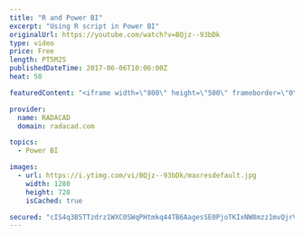 ```yaml
---
title: "R and Power BI"
excerpt: "Using R script in Power BI"
originalUrl: https://youtube.com/watch?v=BQjz--93bDk
type: video
price: Free
length: PT5M2S
publishedDateTime: 2017-06-06T10:06:00Z
heat: 50

featuredContent: "<iframe width=\"800\" height=\"500\" frameborder=\"0\" src=\"https://www.youtube.com/embed/BQjz--93bDk\" allow=\"accelerometer; autoplay; encrypted-media; gyroscope; picture-in-picture\" allowfullscreen></iframe>"

provider:
  name: RADACAD
  domain: radacad.com

topics:
  - Power BI

images:
  - url: https://i.ytimg.com/vi/BQjz--93bDk/maxresdefault.jpg
    width: 1280
    height: 720
    isCached: true

secured: "cIS4q3B5TTzdrz1WXC0SWqPHtmkq44TB6AagesSE0PjoTKIxNW8mzz1mvQjrVhSp8FFpIMUgszQG6C6b8e1laFVn8dzSuLxzkRPH8ByW4F1viesfAnRle/HFD3a9tsgLoU75BAEhn9Rf1PKLyjKmyLg01LD4rSJBmdsw4HrHC0KkqcRY3YBS+0cQKmmPxmSWEy+GDEwjaiTNaPNHCDsDAWJGh7eS0pbsEunOOMQPcU7Xl3LBojsR2Aq9n2bqiaxyK6ivF0Nj1PDDGlHXbvO9RZqMRZAIAf68UmbDZSj7m7bkuyv5PoQqreSM0W5MH6jsyiVSY7nJBDQasDeHDCassMsxSrzgSzTPM//iL4WOPBdU33RbNfisIJaZuUyy3Lio1RfZQO+MV818as21334LjnfgkzmqviDiGPph4nOZ/aE=;vdJHmt8cLzpWwob+1k++rA=="
---
```


